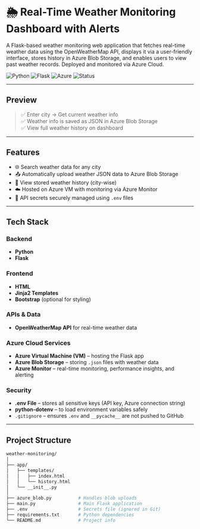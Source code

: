 # 🌦️ Real-Time Weather Monitoring Dashboard with Alerts

A Flask-based weather monitoring web application that fetches real-time weather data using the OpenWeatherMap API, displays it via a user-friendly interface, stores history in Azure Blob Storage, and enables users to view past weather records. Deployed and monitored via Azure Cloud.

![Python](https://img.shields.io/badge/Python-3.10+-blue?logo=python)
![Flask](https://img.shields.io/badge/Flask-Web_Framework-black?logo=flask)
![Azure](https://img.shields.io/badge/Microsoft_Azure-Cloud-blue?logo=microsoftazure)
![Status](https://img.shields.io/badge/Status-Completed-brightgreen)

---

## Preview

> ✅ Enter city → Get current weather info  
> ✅ Weather info is saved as JSON in Azure Blob Storage  
> ✅ View full weather history on dashboard  

---

## Features

- 🌐 Search weather data for any city
- 📤 Automatically upload weather JSON data to Azure Blob Storage
- 📖 View stored weather history (city-wise)
- ☁️ Hosted on Azure VM with monitoring via Azure Monitor
- 🔐 API secrets securely managed using `.env` files

---

## Tech Stack

### Backend
- **Python**
- **Flask**

### Frontend
- **HTML**
- **Jinja2 Templates**
- **Bootstrap** (optional for styling)

### APIs & Data
- **OpenWeatherMap API** for real-time weather data

### Azure Cloud Services
- **Azure Virtual Machine (VM)** – hosting the Flask app
- **Azure Blob Storage** – storing `.json` files with weather data
- **Azure Monitor** – real-time monitoring, performance insights, and alerting

### Security
- **.env File** – stores all sensitive keys (API key, Azure connection string)
- **python-dotenv** – to load environment variables safely
- `.gitignore` – ensures `.env` and `__pycache__` are not pushed to GitHub

---

## Project Structure

```bash
weather-monitoring/
│
├── app/
│   ├── templates/
│   │   ├── index.html
│   │   └── history.html
│   └── __init__.py
│
├── azure_blob.py          # Handles blob uploads
├── main.py                # Main Flask application
├── .env                   # Secrets file (ignored in Git)
├── requirements.txt       # Python dependencies
└── README.md              # Project info
